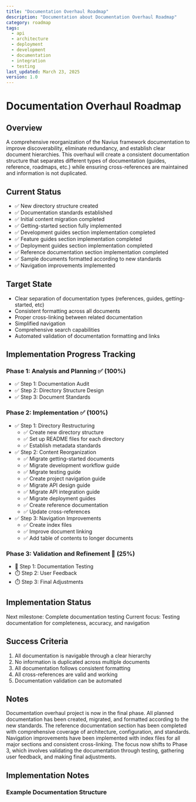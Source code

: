 ```yaml
---
title: "Documentation Overhaul Roadmap"
description: "Documentation about Documentation Overhaul Roadmap"
category: roadmap
tags:
  - api
  - architecture
  - deployment
  - development
  - documentation
  - integration
  - testing
last_updated: March 23, 2025
version: 1.0
---
```

# Documentation Overhaul Roadmap

## Overview
A comprehensive reorganization of the Navius framework documentation to improve discoverability, eliminate redundancy, and establish clear document hierarchies. This overhaul will create a consistent documentation structure that separates different types of documentation (guides, reference, roadmaps, etc.) while ensuring cross-references are maintained and information is not duplicated.

## Current Status
- ✅ New directory structure created
- ✅ Documentation standards established
- ✅ Initial content migration completed
- ✅ Getting-started section fully implemented
- ✅ Development guides section implementation completed
- ✅ Feature guides section implementation completed
- ✅ Deployment guides section implementation completed
- ✅ Reference documentation section implementation completed
- ✅ Sample documents formatted according to new standards
- ✅ Navigation improvements implemented

## Target State
- Clear separation of documentation types (references, guides, getting-started, etc)
- Consistent formatting across all documents
- Proper cross-linking between related documentation
- Simplified navigation
- Comprehensive search capabilities
- Automated validation of documentation formatting and links

## Implementation Progress Tracking

### Phase 1: Analysis and Planning ✅ (100%)
- ✅ Step 1: Documentation Audit
- ✅ Step 2: Directory Structure Design
- ✅ Step 3: Document Standards

### Phase 2: Implementation ✅ (100%)
- ✅ Step 1: Directory Restructuring
  - ✅ Create new directory structure
  - ✅ Set up README files for each directory
  - ✅ Establish metadata standards
- ✅ Step 2: Content Reorganization
  - ✅ Migrate getting-started documents
  - ✅ Migrate development workflow guide
  - ✅ Migrate testing guide
  - ✅ Create project navigation guide
  - ✅ Migrate API design guide
  - ✅ Migrate API integration guide
  - ✅ Migrate deployment guides
  - ✅ Create reference documentation
  - ✅ Update cross-references
- ✅ Step 3: Navigation Improvements
  - ✅ Create index files
  - ✅ Improve document linking
  - ✅ Add table of contents to longer documents

### Phase 3: Validation and Refinement 🔄 (25%)
- 🔄 Step 1: Documentation Testing
- ⏱️ Step 2: User Feedback
- ⏱️ Step 3: Final Adjustments

## Implementation Status
Next milestone: Complete documentation testing
Current focus: Testing documentation for completeness, accuracy, and navigation

## Success Criteria
1. All documentation is navigable through a clear hierarchy
2. No information is duplicated across multiple documents
3. All documentation follows consistent formatting
4. All cross-references are valid and working
5. Documentation validation can be automated

## Notes
Documentation overhaul project is now in the final phase. All planned documentation has been created, migrated, and formatted according to the new standards. The reference documentation section has been completed with comprehensive coverage of architecture, configuration, and standards. Navigation improvements have been implemented with index files for all major sections and consistent cross-linking. The focus now shifts to Phase 3, which involves validating the documentation through testing, gathering user feedback, and making final adjustments.

## Implementation Notes

### Example Documentation Structure
```
